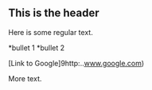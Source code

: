 ## This is the header

Here is some regular text.

*bullet 1
*bullet 2

[Link to Google]9http:..www.google.com)

More text.